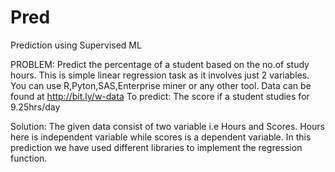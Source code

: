 # Pred
Prediction using Supervised ML


PROBLEM: Predict the percentage of a student based on the no.of study hours.
This is simple linear regression task as it involves just 2 variables. 
You can use R,Pyton,SAS,Enterprise miner or any other tool. 
Data can be found at http://bit.ly/w-data To predict: The score if a student studies for 9.25hrs/day 

Solution: The given data consist of two variable i.e Hours and Scores.
Hours here is independent variable while scores is a dependent variable.
In this prediction we have used different libraries to implement the regression function. 
